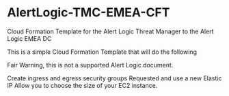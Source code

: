 # AlertLogic-TMC-EMEA-CFT
Cloud Formation Template for the Alert Logic Threat Manager to the Alert Logic EMEA DC

This is a simple Cloud Formation Template that will do the following

Fair Warning, this is not a supported Alert Logic document.

Create ingress and egress security groups
Requested and use a new Elastic IP
Allow you to choose the size of your EC2 instance.
